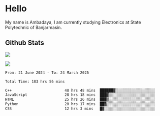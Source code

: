 # Hello

My name is Ambadaya, I am currently studying Electronics at State Polytechnic of Banjarmasin.

## Github Stats
![](https://komarev.com/ghpvc/?username=vorkey&color=41B883&style=for-the-badge)

![](https://readme-stat-vorkey.vercel.app/api/top-langs/?username=vorkey&theme=vue-dark&count_private=true&langs_count=6&size_weight=0.75&count_weight=0.25&layout=compact)

<!-- 
- 👯 I’m looking to collaborate on ... 
- 🤔 I’m looking for help with ...
- 💬 Ask me about ...
- 📫 How to reach me: ...
- 😄 Pronouns: ...
- ⚡ Fun fact: ... -->

<!--START_SECTION:waka-->

```txt
From: 21 June 2024 - To: 24 March 2025

Total Time: 183 hrs 56 mins

C++                        48 hrs 48 mins  ██████▓░░░░░░░░░░░░░░░░░░   26.18 %
JavaScript                 28 hrs 18 mins  ███▓░░░░░░░░░░░░░░░░░░░░░   15.18 %
HTML                       25 hrs 26 mins  ███▒░░░░░░░░░░░░░░░░░░░░░   13.65 %
Python                     20 hrs 17 mins  ██▓░░░░░░░░░░░░░░░░░░░░░░   10.88 %
CSS                        12 hrs 3 mins   █▓░░░░░░░░░░░░░░░░░░░░░░░   06.47 %
```

<!--END_SECTION:waka-->
